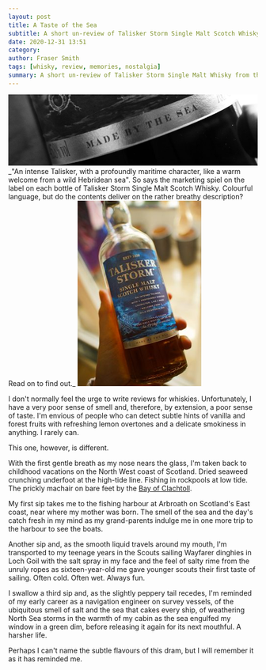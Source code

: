 ```yaml
---
layout: post
title: A Taste of the Sea
subtitle: A short un-review of Talisker Storm Single Malt Scotch Whisky
date: 2020-12-31 13:51
category:
author: Fraser Smith
tags: [whisky, review, memories, nostalgia]
summary: A short un-review of Talisker Storm Single Malt Whisky from the Isle of Skye on the West coast of Scotland.
---
```

<img src="/img/talisker1.jpg" alt="Talisker Bottle Banner" />
_"An intense Talisker, with a profoundly maritime character, like a warm welcome from a wild Hebridean sea". So says the marketing spiel on the label on each bottle of Talisker Storm Single Malt Scotch Whisky. Colourful language, but do the contents deliver on the rather breathy description? Read on to find out._
<!--more-->

<img src="/img/talisker2.jpg" alt="Talisker Bottle Banner" class="lft250"/>

I don't normally feel the urge to write reviews for whiskies. Unfortunately, I have a very poor sense of smell and, therefore, by extension, a poor sense of taste. I'm envious of people who can detect subtle hints of vanilla and forest fruits with refreshing lemon overtones and a delicate smokiness in anything. I rarely can.

This one, however, is different.

With the first gentle breath as my nose nears the glass, I'm taken back to childhood vacations on the North West coast of Scotland. Dried seaweed crunching underfoot at the high-tide line. Fishing in rockpools at low tide. The prickly machair on bare feet by the [Bay of Clachtoll](https://www.undiscoveredscotland.co.uk/lochinver/clachtoll/index.html).

My first sip takes me to the fishing harbour at Arbroath on Scotland's East coast, near where my mother was born. The smell of the sea and the day's catch fresh in my mind as my grand-parents indulge me in one more trip to the harbour to see the boats.

Another sip and, as the smooth liquid travels around my mouth, I'm transported to my teenage years in the Scouts sailing Wayfarer dinghies in Loch Goil with the salt spray in my face and the feel of salty rime from the unruly ropes as sixteen-year-old me gave younger scouts their first taste of sailing. Often cold. Often wet. Always fun.

I swallow a third sip and, as the slightly peppery tail recedes, I'm reminded of my early career as a navigation engineer on survey vessels, of the ubiquitous smell of salt and the sea that cakes every ship, of weathering North Sea storms in the warmth of my cabin as the sea engulfed my window in a green dim, before releasing it again for its next mouthful. A harsher life.

Perhaps I can't name the subtle flavours of this dram, but I will remember it as it has reminded me.